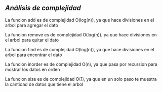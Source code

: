 *Análisis de complejidad*
--------------------------

La funcion add es de complejidad O(log(n)), ya que hace divisiones en el arbol para agregar el dato

La funcion remove es de complejidad O(log(n)), ya que hace divisiones en el arbol para quitar el dato

La funcion find es de complejidad O(log(n)), ya que hace divisiones en el arbol para encontrar el dato

La funcion inorder es de complejidad O(n), ya que pasa por recursion para mostrar los datos en orden

La funcion size es de complejidad O(1), ya que en un solo paso te muestra la cantidad de datos que tiene el arbol
